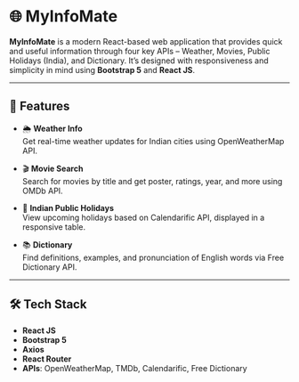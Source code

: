 # 🌐 MyInfoMate

**MyInfoMate** is a modern React-based web application that provides quick and useful information through four key APIs – Weather, Movies, Public Holidays (India), and Dictionary. It’s designed with responsiveness and simplicity in mind using **Bootstrap 5** and **React JS**.

---

## 🚀 Features

- 🌦 **Weather Info**  
  Get real-time weather updates for Indian cities using OpenWeatherMap API.

- 🎬 **Movie Search**  
  Search for movies by title and get poster, ratings, year, and more using OMDb API.

- 🎉 **Indian Public Holidays**  
  View upcoming holidays based on Calendarific API, displayed in a responsive table.

- 📚 **Dictionary**  
  Find definitions, examples, and pronunciation of English words via Free Dictionary API.

---

## 🛠 Tech Stack

- **React JS**
- **Bootstrap 5**
- **Axios**
- **React Router**
- **APIs**: OpenWeatherMap, TMDb, Calendarific, Free Dictionary

